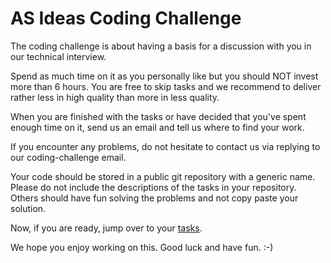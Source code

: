 # AS Ideas Coding Challenge

The coding challenge is about having a basis for a discussion with you in our technical interview.

Spend as much time on it as you personally like but you should NOT invest more than 6 hours.
You are free to skip tasks and we recommend to deliver rather less in high quality than more in less quality.


When you are finished with the tasks or have decided that you've spent enough time on it,
send us an email and tell us where to find your work.

If you encounter any problems, do not hesitate to contact us via replying to our coding-challenge email.

Your code should be stored in a public git repository with a generic name. Please do not include the descriptions of the tasks in your repository. Others should have fun solving the problems and not copy paste your solution.

Now, if you are ready, jump over to your [tasks](TASKS.md).

We hope you enjoy working on this. Good luck and have fun. :-)
